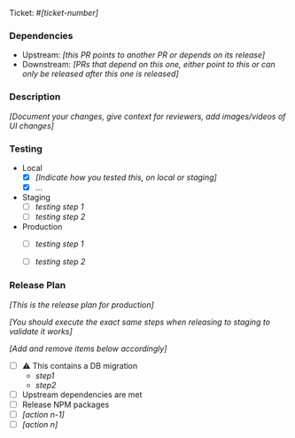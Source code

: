 Ticket: #_[ticket-number]_

### Dependencies

- Upstream: _[this PR points to another PR or depends on its release]_
- Downstream: _[PRs that depend on this one, either point to this or can only be released after this one is released]_

### Description

_[Document your changes, give context for reviewers, add images/videos of UI changes]_

### Testing

- Local
   - [x] _[Indicate how you tested this, on local or staging]_
   - [x] ...
- Staging
   - [ ] _testing step 1_
   - [ ] _testing step 2_
- Production
   - [ ] _testing step 1_
   - [ ] _testing step 2_


### Release Plan

_[This is the release plan for production]_

_[You should execute the exact same steps when releasing to staging to validate it works]_

_[Add and remove items below accordingly]_

- [ ] :warning: This contains a DB migration
   - _step1_
   - _step2_
- [ ] Upstream dependencies are met
- [ ] Release NPM packages
- [ ] _[action n-1]_
- [ ] _[action n]_
